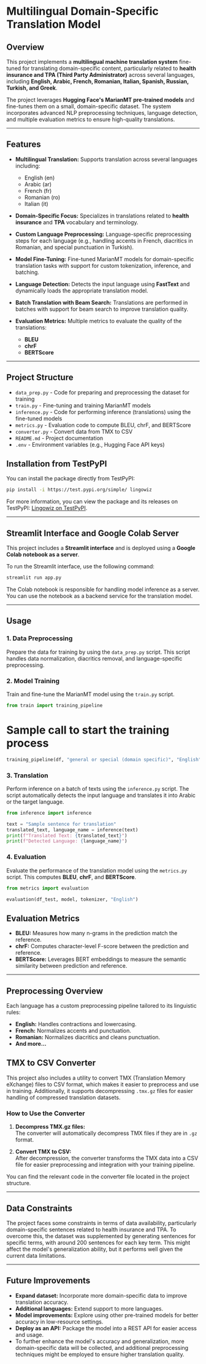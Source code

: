 # Multilingual Domain-Specific Translation Model

## Overview

This project implements a **multilingual machine translation system** fine-tuned for translating domain-specific content, particularly related to **health insurance and TPA (Third Party Administrator)** across several languages, including **English, Arabic, French, Romanian, Italian, Spanish, Russian, Turkish, and Greek**.

The project leverages **Hugging Face's MarianMT pre-trained models** and fine-tunes them on a small, domain-specific dataset. The system incorporates advanced NLP preprocessing techniques, language detection, and multiple evaluation metrics to ensure high-quality translations.

---

## Features

- **Multilingual Translation:** Supports translation across several languages including:
  - English (en)
  - Arabic (ar)
  - French (fr)
  - Romanian (ro)
  - Italian (it)


- **Domain-Specific Focus:** Specializes in translations related to **health insurance** and **TPA** vocabulary and terminology.
- **Custom Language Preprocessing:** Language-specific preprocessing steps for each language (e.g., handling accents in French, diacritics in Romanian, and special punctuation in Turkish).
- **Model Fine-Tuning:** Fine-tuned MarianMT models for domain-specific translation tasks with support for custom tokenization, inference, and batching.
- **Language Detection:** Detects the input language using **FastText** and dynamically loads the appropriate translation model.
- **Batch Translation with Beam Search:** Translations are performed in batches with support for beam search to improve translation quality.
- **Evaluation Metrics:** Multiple metrics to evaluate the quality of the translations:
  - **BLEU**
  - **chrF**
  - **BERTScore**

---

## Project Structure

- `data_prep.py` - Code for preparing and preprocessing the dataset for training
- `train.py` - Fine-tuning and training MarianMT models
- `inference.py` - Code for performing inference (translations) using the fine-tuned models
- `metrics.py` - Evaluation code to compute BLEU, chrF, and BERTScore
- `converter.py` - Convert data from TMX to CSV
- `README.md` - Project documentation
- `.env` - Environment variables (e.g., Hugging Face API keys)


  
## Installation from TestPyPI

You can install the package directly from TestPyPI:

```bash
pip install -i https://test.pypi.org/simple/ lingowiz
```

For more information, you can view the package and its releases on TestPyPI: [Lingowiz on TestPyPI](https://test.pypi.org/manage/project/lingowiz/releases/).

---


## Streamlit Interface and Google Colab Server

This project includes a **Streamlit interface** and is deployed using a **Google Colab notebook as a server**.

To run the Streamlit interface, use the following command:

```bash
streamlit run app.py
```

The Colab notebook is responsible for handling model inference as a server. You can use the notebook as a backend service for the translation model.


   ---

## Usage

### 1. Data Preprocessing
Prepare the data for training by using the `data_prep.py` script. This script handles data normalization, diacritics removal, and language-specific preprocessing.

### 2. Model Training
Train and fine-tune the MarianMT model using the `train.py` script.

```python
from train import training_pipeline
```

# Sample call to start the training process
```python
training_pipeline(df, "general or special (domain specific)", "English", "Helsinki-NLP/opus-mt-en-ar", steps=1000, batch_size=32, lr=1e-5, epochs=3, warmup=500)
```

### 3. Translation
Perform inference on a batch of texts using the `inference.py` script. The script automatically detects the input language and translates it into Arabic or the target language.

```python
from inference import inference

text = "Sample sentence for translation"
translated_text, language_name = inference(text)
print(f"Translated Text: {translated_text}")
print(f"Detected Language: {language_name}")
```
  ### 4. Evaluation
Evaluate the performance of the translation model using the `metrics.py` script. This computes **BLEU**, **chrF**, and **BERTScore**.

```python
from metrics import evaluation

evaluation(df_test, model, tokenizer, "English")
```

   ## Evaluation Metrics

- **BLEU:** Measures how many n-grams in the prediction match the reference.
- **chrF:** Computes character-level F-score between the prediction and reference.
- **BERTScore:** Leverages BERT embeddings to measure the semantic similarity between prediction and reference.

---

## Preprocessing Overview

Each language has a custom preprocessing pipeline tailored to its linguistic rules:

- **English:** Handles contractions and lowercasing.
- **French:** Normalizes accents and punctuation.
- **Romanian:** Normalizes diacritics and cleans punctuation.
- **And more...**

## TMX to CSV Converter

This project also includes a utility to convert TMX (Translation Memory eXchange) files to CSV format, which makes it easier to preprocess and use in training. Additionally, it supports decompressing `.tmx.gz` files for easier handling of compressed translation datasets.

### How to Use the Converter

1. **Decompress TMX.gz files:**  
   The converter will automatically decompress TMX files if they are in `.gz` format.

2. **Convert TMX to CSV:**  
   After decompression, the converter transforms the TMX data into a CSV file for easier preprocessing and integration with your training pipeline.

You can find the relevant code in the converter file located in the project structure.

---

## Data Constraints

The project faces some constraints in terms of data availability, particularly domain-specific sentences related to health insurance and TPA. To overcome this, the dataset was supplemented by generating sentences for specific terms, with around 200 sentences for each key term. This might affect the model's generalization ability, but it performs well given the current data limitations.

---

## Future Improvements

- **Expand dataset:** Incorporate more domain-specific data to improve translation accuracy.
- **Additional languages:** Extend support to more languages.
- **Model improvements:** Explore using other pre-trained models for better accuracy in low-resource settings.
- **Deploy as an API:** Package the model into a REST API for easier access and usage.
- To further enhance the model's accuracy and generalization, more domain-specific data will be collected, and additional preprocessing techniques might be employed to ensure higher translation quality.
